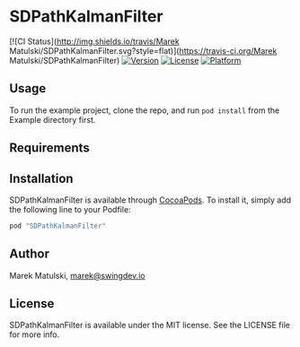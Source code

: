 # SDPathKalmanFilter

[![CI Status](http://img.shields.io/travis/Marek Matulski/SDPathKalmanFilter.svg?style=flat)](https://travis-ci.org/Marek Matulski/SDPathKalmanFilter)
[![Version](https://img.shields.io/cocoapods/v/SDPathKalmanFilter.svg?style=flat)](http://cocoapods.org/pods/SDPathKalmanFilter)
[![License](https://img.shields.io/cocoapods/l/SDPathKalmanFilter.svg?style=flat)](http://cocoapods.org/pods/SDPathKalmanFilter)
[![Platform](https://img.shields.io/cocoapods/p/SDPathKalmanFilter.svg?style=flat)](http://cocoapods.org/pods/SDPathKalmanFilter)

## Usage

To run the example project, clone the repo, and run `pod install` from the Example directory first.

## Requirements

## Installation

SDPathKalmanFilter is available through [CocoaPods](http://cocoapods.org). To install
it, simply add the following line to your Podfile:

```ruby
pod "SDPathKalmanFilter"
```

## Author

Marek Matulski, marek@swingdev.io

## License

SDPathKalmanFilter is available under the MIT license. See the LICENSE file for more info.

